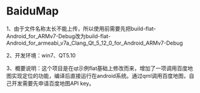 # BaiduMap
1、由于文件名称太长不能上传，所以使用前需要先把build-flat-Android_for_ARMv7-Debug改为build-flat-Android_for_armeabi_v7a_Clang_Qt_5_12_0_for_Android_ARMv7-Debug

2、开发环境：win7、QT5.10

3、概要说明：这个项目是在qt示例flat基础上修改而来，增加了一项调用百度地图实现定位的功能，编译后直接运行在android系统。通过qml调用百度地图，自己开发需要先申请百度地图API key。
